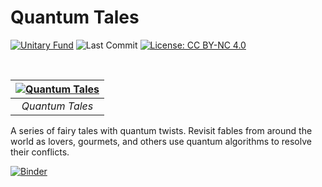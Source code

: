 # Quantum Tales

[![Unitary Fund](https://img.shields.io/badge/Supported%20By-Unitary%20Fund-brightgreen.svg?logo=data%3Aimage%2Fpng%3Bbase64%2CiVBORw0KGgoAAAANSUhEUgAAACgAAAASCAYAAAApH5ymAAAAt0lEQVRIic2WUQ6AIAiGsXmC7n9Gr1Dzwcb%2BUAjN8b%2B0BNwXApbKRRcF1nGmN5y0Jon7WWO%2B6pgJLhtynzUHKTMNrNo4ZPPldikW10f7qYBEMoTmJ73z2NFHcJkAvbLUpVYmvwIigKeRsjdQEtagZ2%2F0DzsHG2h9iICrRwh2qObbGPIfMDPCMjHNQawpbc71bBZhsrpNYs3qqCFmO%2FgBjHTEqKm7eIdMg9p7PCvma%2Fz%2FwQAMfRHRDTlhQGoOLve1AAAAAElFTkSuQmCC)](http://unitary.fund)
![Last Commit](https://img.shields.io/github/last-commit/splch/quantum-tales)
[![License: CC BY-NC 4.0](https://img.shields.io/badge/License-CC%20BY--NC--SA%204.0-lightgrey.svg)](https://creativecommons.org/licenses/by-nc-sa/4.0/)

<br>

| [![Quantum Tales](https://upload.wikimedia.org/wikipedia/commons/6/66/Google_Docs_2020_Logo.svg)](https://docs.google.com/document/d/1nlGzXv09roHMtTjlJQhJ6ZnwWMDHeGKi_Xnk8mygjEw) |
| :--------------------------------------------------------------------------------------------------------------------------------------------------------------------------------: |
|                                                                                  _Quantum Tales_                                                                                   |

A series of fairy tales with quantum twists. Revisit fables from around the world as lovers, gourmets, and others use quantum algorithms to resolve their conflicts.

[![Binder](https://mybinder.org/badge_logo.svg)](https://mybinder.org/v2/gh/splch/quantum-tales/HEAD)
